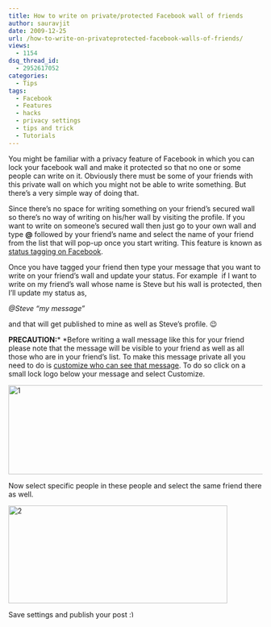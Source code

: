 ```yaml
---
title: How to write on private/protected Facebook wall of friends
author: sauravjit
date: 2009-12-25
url: /how-to-write-on-privateprotected-facebook-walls-of-friends/
views:
  - 1154
dsq_thread_id:
  - 2952617052
categories:
  - Tips
tags:
  - Facebook
  - Features
  - hacks
  - privacy settings
  - tips and trick
  - Tutorials
---
```

You might be familiar with a privacy feature of Facebook in which you can lock your facebook wall and make it protected so that no one or some people can write on it. Obviously there must be some of your friends with this private wall on which you might not be able to write something. But there&#8217;s a very simple way of doing that.

Since there&#8217;s no space for writing something on your friend&#8217;s secured wall so there&#8217;s no way of writing on his/her wall by visiting the profile. If you want to write on someone&#8217;s secured wall then just go to your own wall and type **@** followed by your friend&#8217;s name and select the name of your friend from the list that will pop-up once you start writing. This feature is known as <a href="http://fbknol.com/2009/09/28/tag-friends-in-your-status-and-posts-is-not-for-tagging-friends-only/" onclick="_gaq.push(['_trackEvent', 'outbound-article', 'http://fbknol.com/2009/09/28/tag-friends-in-your-status-and-posts-is-not-for-tagging-friends-only/', 'status tagging on Facebook']);" target="_self">status tagging on Facebook</a>.

Once you have tagged your friend then type your message that you want to write on your friend&#8217;s wall and update your status. For example  if I want to write on my friend&#8217;s wall whose name is Steve but his wall is protected, then I&#8217;ll update my status as,

*@Steve &#8220;my message&#8221;*

and that will get published to mine as well as Steve&#8217;s profile. 😉

**PRECAUTION:*** *Before writing a wall message like this for your friend please note that the message will be visible to your friend as well as all those who are in your friend&#8217;s list. To make this message private all you need to do is <a href="http://fbknol.com/2009/12/16/control-who-can-see-your-wall-messages/" onclick="_gaq.push(['_trackEvent', 'outbound-article', 'http://fbknol.com/2009/12/16/control-who-can-see-your-wall-messages/', 'customize who can see that message']);" target="_self">customize who can see that message</a>. To do so click on a small lock logo below your message and select Customize.

<img class="aligncenter size-full  wp-image-52301" src="http://cdn.devilsworkshop.org/files/2009/12/1.jpg" alt="1" width="548" height="177" />

Now select specific people in these people and select the same friend there as well.

<img class="aligncenter size-full wp-image-823" src="http://cdn.devilsworkshop.org/files/2009/12/2.jpg" alt="2" width="434" height="194" />

Save settings and publish your post <img src="http://devilsworkshop.org/wp-includes/images/smilies/simple-smile.png" alt=":)" class="wp-smiley" style="height: 1em; max-height: 1em;" />
